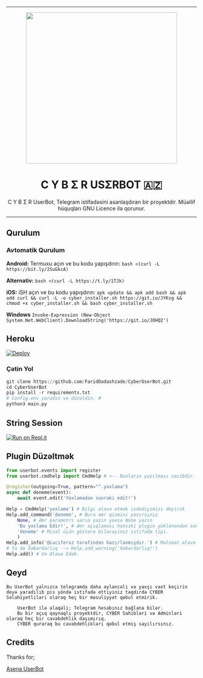 ----

<p align="center"><a href="https://t.me/TheCyberUserBot"><img src="https://telegra.ph/file/dd1a82e8454f7fe3c04d8.jpg" width="400"></a></p> 
<h1 align="center"><b>C Y B Σ R USΣRBOT 🇦🇿</b></h1>
</div>
<p align="center">
    C Y B Σ R UserBot, Telegram istifadəsini asanlaşdıran bir proyektdir. Müəllif hüquqları GNU Licence ilə qorunur.
    
</p>

----

## Qurulum
### Avtomatik Qurulum

**Android:** Termuxu açın ve bu kodu yapışdırın: `bash <(curl -L https://bit.ly/2SuGkcA)`

**Alternativ:** `bash <(curl -L https://t.ly/1TJk)`

**iOS:** iSH açın ve bu kodu yapışdırın: `apk update && apk add bash && apk add curl && curl -L -o cyber_installer.sh https://git.io/JYKsg && chmod +x cyber_installer.sh && bash cyber_installer.sh`

**Windows** `Invoke-Expression (New-Object System.Net.WebClient).DownloadString('https://git.io/JOHQ2')`

## Heroku

[![Deploy](https://www.herokucdn.com/deploy/button.svg)](https://heroku.com/deploy?template=https://github.com/FaridDadashzade/CyberUserBot)

### Çətin Yol
```python
git clone https://github.com/FaridDadashzade/CyberUserBot.git
cd CyberUserBot
pip install -r requirements.txt
# Config.env yaradın və düzəldin. #
python3 main.py
```

## String Session

[![Run on Repl.it](https://repl.it/badge/github/FaridDadashzade/Cyber)](https://repl.it/@FaridDadashzade/Cyber)

## Plugin Düzəltmək
```python
from userbot.events import register
from userbot.cmdhelp import CmdHelp # <-- Bunların yazılması vacibdir.

@register(outgoing=True, pattern="^.yoxlama")
async def deneme(event):
    await event.edit('Yoxlamadan sonraki edit!')

Help = CmdHelp('yoxlama') # Bilgi əlavə etmək isdədiyimizi deyirik
Help.add_command('deneme', # Bura əmr qismini yazırsınız
    None, # Əmr parametri varsa yazın yoxsa None yazın
    'Bu yoxlama Edir!', # Əmr açıqlaması hansiki plugin yüklənəndən sonra Açığlama qismində yazılan
    'deneme' # Misal üçün göstərə biləcəyiniz istifadə tipi.
    )
Help.add_info('@Luciferxz tərəfindən hazırlanmışdır.') # Məlumat əlavə edirik (burda kim tərəfindən hazırlanıb və s. bildirə bilərsiniz.
# Ya da Xəbərdarlıq --> Help.add_warning('Xəbərdarlıq!')
Help.add() # Və Əlavə Edək.
```

## Qeyd
```Bu UserBot yalnızca telegramda daha əyləncəli və yaxşı vaxt keçirin deyə yaradılıb pis yöndə istifadə ettiyiniz təqdirdə CYBER Səlahiyətliləri olaraq heç bir məsuliyyət qəbul etmirik.```

```
    UserBot ilə əlaqəli; Telegram hesabınız bağlana bilər.
    Bu bir açıq qaynaqlı proyektdir, CYBER Sahibləri və Adminləri olaraq heç bir cavabdehlik daşımırıq.
    CYBER quraraq bu cavabdehlikləri qəbul etmiş sayılırsınız.
```

## Credits
Thanks for;

[Asena UserBot](https://github.com/yusufusta/AsenaUserBot)


